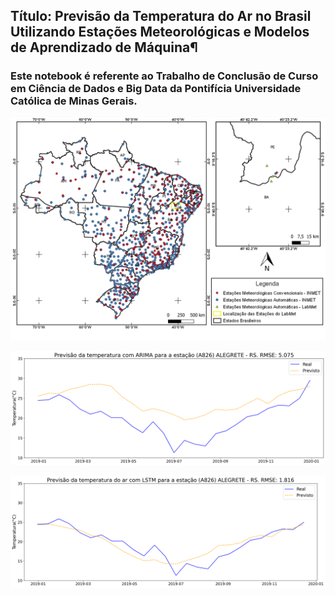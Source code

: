 ## Título: Previsão da Temperatura do Ar no Brasil Utilizando Estações Meteorológicas e Modelos de Aprendizado de Máquina¶

### Este notebook é referente ao Trabalho de Conclusão de Curso em Ciência de Dados e Big Data da Pontifícia Universidade Católica de Minas Gerais.

![](3_relatorio/figuras/espacializacao_estacoes.png)

![](3_relatorio/figuras/results/results_arima_A826.png)

![](3_relatorio/figuras/results/results_lstm_A826.png)
